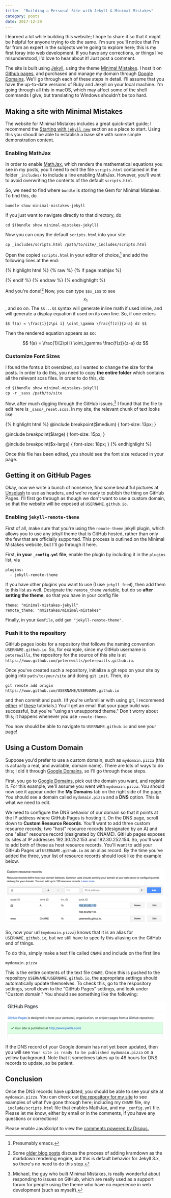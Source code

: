 ```yaml
---
title:  "Building a Personal Site with Jekyll & Minimal Mistakes"
category: posts
date: 2017-12-20
---
```


I learned a lot while building this website; I hope to share it so that it might
be helpful for anyone trying to do the same. I'm sure you'll notice that I'm far
from an expert in the subjects we're going to explore here; this is my first
foray into web development. If you have any corrections, or things I've
misunderstood, I'd love to hear about it! Just post a comment.

The site is built using [Jekyll][1], using the theme [Minimal Mistakes][2]. I
host it on [Github pages][3], and purchased and manage my domain through
[Google Domains][4]. We'll go through each of these steps in detail. I'll assume
that you have the up-to-date versions of Ruby and Jekyll on your local
machine. I'm going through all this in macOS, which may affect some of the shell
commands I give, but translating to Windows shouldn't be too hard.

## Making a site with Minimal Mistakes

The website for Minimal Mistakes includes a great quick-start guide; I
recommend the [Starting with `jekyll new`][11] section as a place to
start. Using this you shoudl be able to establish a base site with some
simple demonstration content.

### Enabling MathJax

In order to enable [MathJax][5], which renders the mathematical equations you see in
my posts, you'll need to edit the file `scripts.html` contained in the folder
`_includes/` to include a line enabling MathJax. However, you'll want to avoid
overwriting the contents of the default `scripts.html`.

So, we need to find where `bundle` is storing the Gem for Minimal Mistakes. To
find this, do 

	bundle show minimal-mistakes-jekyll 

If you just want to navigate directly to that directory, do 

	cd $(bundle show minimal-mistakes-jekyll)
	
Now you can copy the default `scripts.html` into your site:

	cp _includes/scripts.html /path/to/site/_includes/scripts.html
	
Open the copied `scripts.html` in your editor of choice,[^fnote1] and add the
following lines at the end: 

{% highlight html %} 
{% raw %} 
{% if page.mathjax %}
<script type="text/javascript" async
src="https://cdn.mathjax.org/mathjax/latest/MathJax.js?config=TeX-MML-AM_CHTML">
</script> 
{% endif %} 
{% endraw %} 
{% endhighlight %}

And you're done![^fnote2]  Now, you can type `$$x_1$$` to see $$x_1$$, and so
on. The `$$...$$` syntax will generate inline math if used inline, and will
generate a display equation if used on its own line. So, if one enters

	$$ f(a) = \frac{1}{2\pi i} \oint_\gamma \frac{f(z)}{z-a} dz $$

Then the rendered equation appears as so:

$$ f(a) = \frac{1}{2\pi i} \oint_\gamma \frac{f(z)}{z-a} dz $$

### Customize Font Sizes

I found the fonts a bit oversized, so I wanted to change the size for the
posts. In order to do this, you need to copy **the entire folder** which
contains all the relevant scss files. In order to do this, do

	cd $(bundle show minimal-mistakes-jekyll)
	cp -r _sass /path/to/site
	
Now, after much digging through the GitHub issues,[^fnote3] I found that the
file to edit here is `_sass/_reset.scss`. In my site, the relevant chunk of text
looks like

{% highlight html %}
  @include breakpoint($medium) {
    font-size: 13px;
  }

  @include breakpoint($large) {
    font-size: 15px;
  }

  @include breakpoint($x-large) {
    font-size: 18px;
  }
{% endhighlight %}

Once this file has been edited, you should see the font size reduced in your
page. 

## Getting it on GitHub Pages

Okay, now we write a bunch of nonsense, find some beautiful pictures at
[Unsplash][7] to use as headers, and we're ready to publish the thing on GitHub
Pages. I'll first go through as though we don't want to use a custom domain, so
that the website will be exposed at `USERNAME.github.io`. 

### Enabling `jekyll-remote-theme`

First of all, make sure that you're using the `remote-theme` jekyll plugin,
which allows you to use any jekyll theme that is GitHub hosted, rather than only
the few that are officially supported. This process is outlined on the Minimal
Mistakes website, but I'll go through it here.

First, **in your `_config.yml` file**, enable the plugin by including it in the
`plugins` list, via

	plugins:
	  - jekyll-remote-theme

If you have other plugins you want to use (I use `jekyll-feed`), then add them
to this list as well. Designate the `remote_theme` variable, but do so **after
setting the theme**, so that you have in your config file

	theme: "minimal-mistakes-jekyll"
	remote_theme: "mmistakes/minimal-mistakes"

Finally, in your `Gemfile`, add `gem "jekyll-remote-theme"`.

### Push it to the repository

GitHub pages looks for a repository that follows the naming convention
`USERNAME.github.io`. So, for example, since my GitHub username is
`peterewills`, the repository for the source of this site is at
`https://www.github.com/peterewills/peterewills.github.io`. 

Once you've created such a repository, initialize a git repo on your site by
going into `path/to/your/site` and doing `git init`. Then, do

	git remote add origin https://www.github.com/USERNAME/USERNAME.github.io
	
and then commit and push. (If you're unfamiliar with using git, I recommend
[either][7] of [these][8] tutorials.) You'll get an email that your page build
was successful, but you're "using an unsupported theme." Don't worry about this;
it happens whenever you use `remote-theme`. 

You now should be able to navigate to `USERNAME.github.io` and see your page!

## Using a Custom Domain

Suppose you'd prefer to use a custom domain, such as `mydomain.pizza` (this is
actually a real, and available, domain name). There are lots of ways to do this;
I did it through [Google Domains][9], so I'll go through those steps.

First, you go to [Google Domains][9], pick out the domain you want, and register
it. For this example, we'll assume you went with `mydomain.pizza`. You should
now see it appear under the **My Domains** tab on the right side of the
page. You should see a domain called `mydomain.pizza` and a **DNS** option. This
is what we need to edit.

We need to configure the DNS behavior of our domain so that it points at the IP
address where GitHub Pages is hosting it. On the DNS page, scroll down to
**Custom Resource Records**. You'll want to add three custom resource records;
two "host" resource records (designated by an A) and one "alias" resource record
(designated by CNAME). GitHub pages exposes its sites at IP addresses
192.30.252.153 and 192.30.252.154. So, you'll want to add both of these as host
resource records. You'll want to add your GitHub Pages url `USERNAME.github.io`
as an alias record. By the time you've added the three, your list of resource
records should look like the example below.

![](/assets/images/custom_resource.png)

So, now your url (`mydomain.pizza`) knows that it is an alias for
`USERNAME.github.io`, but we still have to specify this aliasing on the GitHub
end of things. 

To do this, simply make a text file called `CNAME` and include on the first line

	mydomain.pizza
	
This is the entire contents of the text file `CNAME`. Once this is pushed to the
repository `USERNAME/USERNAME.github.io`, the appropriate settings should
automatically update themselves. To check this, go to the respository settings,
scroll down to the "GitHub Pages" settings, and look under "Custom domain." You
should see something like the following:

![](/assets/images/github_repo.png)

If the DNS record of your Google domain has not yet been updated, then you will
see `Your site is ready to be published mydomain.pizza` on a yellow
background. Note that it sometimes takes up to 48 hours for DNS records to
update, so be patient.

## Conclusion

Once the DNS records have updated, you should be able to see your site at
`mydomain.pizza`. You can check out [the repository for my site][10] to see
examples of what I've gone through here; including my `CNAME` file, my
`_include/scripts.html` file that enables MathJax, and my `_config.yml`
file. Please let me know, either by email or in the comments, if you have any
questions or corrections!


<!-------------------------------- FOOTER ----------------------------> 


[1]: https://jekyllrb.com/

[2]: https://mmistakes.github.io/minimal-mistakes/

[3]: https://pages.github.com/

[4]: https://domains.google/#/

[5]: https://www.mathjax.org

[6]: http://dasonk.com/blog/2012/10/09/Using-Jekyll-and-Mathjax

[7]: https://git-scm.com/docs/gittutorial

[8]: https://try.github.io/levels/1/challenges/1

[9]: https://domains.google.com

[10]: https://www.github.com/peterewills/peterewills.github.io

[11]: https://mmistakes.github.io/minimal-mistakes/docs/quick-start-guide/#starting-from-jekyll-new

[^fnote1]: Presumably emacs.

[^fnote2]: Some [older blog posts][6] discuss the process of adding kramdown as
	the markdown rendering engine, but this is default behavior for Jekyll 3.x,
	so there's no need to do this step.

[^fnote3]: Michael, the guy who built Minimal Mistakes, is really wonderful
    about responding to issues on GitHub, which are really used as a support
    forum for people using the theme who have no experience in web development
    (such as myself).


<!-- Wish we could put this in _includes/scripts.html. But it doesn't run from -->
<!-- there. It needs to be run at the bottom of the file, rather than at the   -->
<!-- top; perhaps that has something to do with it. Anyways, I'll just include -->
<!-- this chunk of HTML at the footer of all my posts, even though its fugly.  -->

<div id="disqus_thread"></div>
<script>

/**
*  RECOMMENDED CONFIGURATION VARIABLES: EDIT AND UNCOMMENT THE SECTION BELOW TO INSERT DYNAMIC VALUES FROM YOUR PLATFORM OR CMS.
*  LEARN WHY DEFINING THESE VARIABLES IS IMPORTANT: https://disqus.com/admin/universalcode/#configuration-variables*/
/*
var disqus_config = function () {
this.page.url = PAGE_URL;  // Replace PAGE_URL with your page's canonical URL variable
this.page.identifier = PAGE_IDENTIFIER; // Replace PAGE_IDENTIFIER with your page's unique identifier variable
};
*/
(function() { // DON'T EDIT BELOW THIS LINE
var d = document, s = d.createElement('script');
s.src = 'https://pwills-com.disqus.com/embed.js';
s.setAttribute('data-timestamp', +new Date());
(d.head || d.body).appendChild(s);
})();
</script>
<noscript>Please enable JavaScript to view the <a href="https://disqus.com/?ref_noscript">comments powered by Disqus.</a></noscript>
